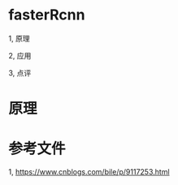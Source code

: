 # fasterRcnn

1, 原理

2, 应用

3, 点评

# 原理





# 参考文件
1, https://www.cnblogs.com/bile/p/9117253.html




